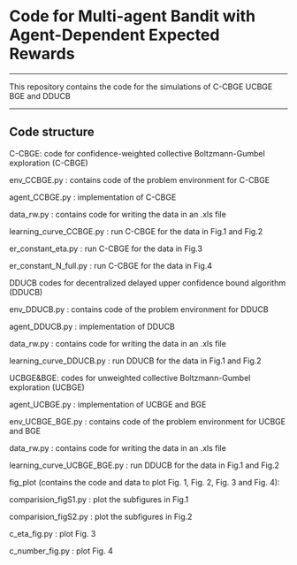 # Code for Multi-agent Bandit with Agent-Dependent Expected Rewards

***
This repository contains  the code for the simulations of C-CBGE UCBGE BGE and DDUCB

***
## Code structure

C-CBGE:
code for confidence-weighted collective Boltzmann-Gumbel exploration (C-CBGE)

env_CCBGE.py : contains code of the problem environment for C-CBGE

agent_CCBGE.py : implementation of C-CBGE

data_rw.py : contains code for writing the data in an .xls file

learning_curve_CCBGE.py : run C-CBGE for the data in Fig.1 and Fig.2

er_constant_eta.py : run C-CBGE for the data in Fig.3

er_constant_N_full.py : run C-CBGE for the data in Fig.4

DDUCB
codes for decentralized delayed upper confidence bound algorithm (DDUCB)

env_DDUCB.py : contains code of the problem environment for DDUCB

agent_DDUCB.py : implementation of DDUCB

data_rw.py : contains code for writing the data in an .xls file

learning_curve_DDUCB.py : run DDUCB for the data in Fig.1 and Fig.2

UCBGE&BGE:
codes for unweighted collective Boltzmann-Gumbel exploration (UCBGE)

agent_UCBGE.py : implementation of UCBGE and BGE

env_UCBGE_BGE.py : contains code of the problem environment for UCBGE and BGE

data_rw.py : contains code for writing the data in an .xls file

learning_curve_UCBGE_BGE.py : run DDUCB for the data in Fig.1 and Fig.2

fig_plot (contains the code and data to plot Fig. 1, Fig. 2, Fig. 3 and Fig. 4):

comparision_figS1.py : plot the subfigures in Fig.1

comparision_figS2.py : plot the subfigures in Fig.2

c_eta_fig.py : plot Fig. 3

c_number_fig.py : plot Fig. 4

